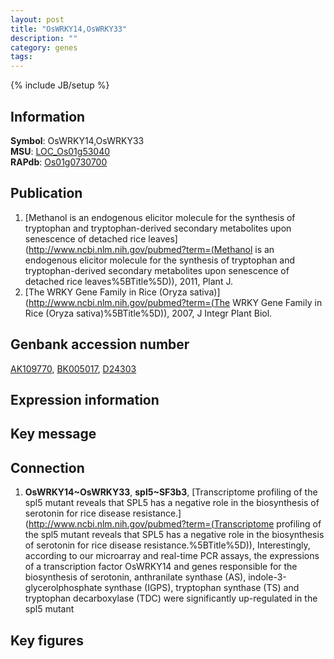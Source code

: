 ```yaml
---
layout: post
title: "OsWRKY14,OsWRKY33"
description: ""
category: genes
tags: 
---
```

{% include JB/setup %}

## Information
__Symbol__: OsWRKY14,OsWRKY33  
__MSU__: [LOC_Os01g53040](http://rice.plantbiology.msu.edu/cgi-bin/ORF_infopage.cgi?orf=LOC_Os01g53040)  
__RAPdb__: [Os01g0730700](http://rapdb.dna.affrc.go.jp/viewer/gbrowse_details/irgsp1?name=Os01g0730700)  

## Publication
1. [Methanol is an endogenous elicitor molecule for the synthesis of tryptophan and tryptophan-derived secondary metabolites upon senescence of detached rice leaves](http://www.ncbi.nlm.nih.gov/pubmed?term=(Methanol is an endogenous elicitor molecule for the synthesis of tryptophan and tryptophan-derived secondary metabolites upon senescence of detached rice leaves%5BTitle%5D)), 2011, Plant J.
2. [The WRKY Gene Family in Rice (Oryza sativa)](http://www.ncbi.nlm.nih.gov/pubmed?term=(The WRKY Gene Family in Rice (Oryza sativa)%5BTitle%5D)), 2007, J Integr Plant Biol.

## Genbank accession number
[AK109770](http://www.ncbi.nlm.nih.gov/nuccore/AK109770), [BK005017](http://www.ncbi.nlm.nih.gov/nuccore/BK005017), [D24303](http://www.ncbi.nlm.nih.gov/nuccore/D24303)

## Expression information

## Key message

## Connection
1. __OsWRKY14~OsWRKY33__, __spl5~SF3b3__, [Transcriptome profiling of the spl5 mutant reveals that SPL5 has a negative role in the biosynthesis of serotonin for rice disease resistance.](http://www.ncbi.nlm.nih.gov/pubmed?term=(Transcriptome profiling of the spl5 mutant reveals that SPL5 has a negative role in the biosynthesis of serotonin for rice disease resistance.%5BTitle%5D)),  Interestingly, according to our microarray and real-time PCR assays, the expressions of a transcription factor OsWRKY14 and genes responsible for the biosynthesis of serotonin, anthranilate synthase (AS), indole-3-glycerolphosphate synthase (IGPS), tryptophan synthase (TS) and tryptophan decarboxylase (TDC) were significantly up-regulated in the spl5 mutant

## Key figures


